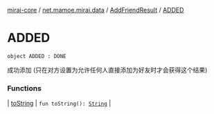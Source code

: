 [mirai-core](../../../index.md) / [net.mamoe.mirai.data](../../index.md) / [AddFriendResult](../index.md) / [ADDED](./index.md)

# ADDED

`object ADDED : DONE`

成功添加 (只在对方设置为允许任何人直接添加为好友时才会获得这个结果)

### Functions

| [toString](to-string.md) | `fun toString(): `[`String`](https://kotlinlang.org/api/latest/jvm/stdlib/kotlin/-string/index.html) |

